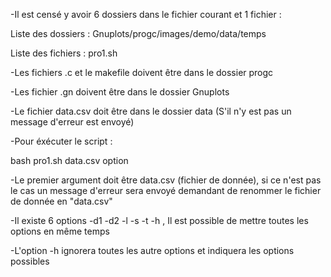 -Il est censé y avoir 6 dossiers dans le fichier courant et 1 fichier :


Liste des dossiers : Gnuplots/progc/images/demo/data/temps

Liste des fichiers : pro1.sh


-Les fichiers .c et le makefile doivent être dans le dossier progc


-Les fichier .gn doivent être dans le dossier Gnuplots


-Le fichier data.csv doit être dans le dossier data (S'il n'y est pas un message d'erreur est envoyé)


-Pour éxécuter le script :

bash pro1.sh data.csv option


-Le premier argument doit être data.csv (fichier de donnée), si ce n'est pas le cas un message d'erreur sera envoyé demandant de renommer le fichier de donnée en "data.csv"


-Il existe 6 options -d1 -d2 -l -s -t -h , Il est possible de mettre toutes les options en même temps


-L'option -h ignorera toutes les autre options et indiquera les options possibles
